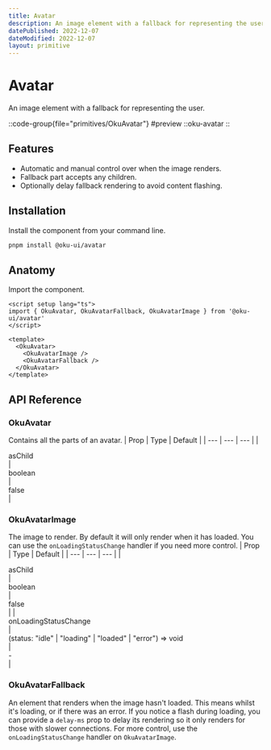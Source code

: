 ```yaml
---
title: Avatar
description: An image element with a fallback for representing the user.
datePublished: 2022-12-07
dateModified: 2022-12-07
layout: primitive
---
```


# Avatar
An image element with a fallback for representing the user.

::code-group{file="primitives/OkuAvatar"}
#preview
 ::oku-avatar
::


## Features

- Automatic and manual control over when the image renders.
- Fallback part accepts any children.
- Optionally delay fallback rendering to avoid content flashing.

## Installation

Install the component from your command line.

```bash
pnpm install @oku-ui/avatar
```

## Anatomy

Import the component.

```vue
<script setup lang="ts">
import { OkuAvatar, OkuAvatarFallback, OkuAvatarImage } from '@oku-ui/avatar'
</script>

<template>
  <OkuAvatar>
    <OkuAvatarImage />
    <OkuAvatarFallback />
  </OkuAvatar>
</template>
```

## API Reference

### OkuAvatar
Contains all the parts of an avatar.
| Prop | Type | Default |
| --- | --- | --- |
| <div class="code">asChild</div> | <div class="code">boolean</div> | <div class="code">false</div> |

### OkuAvatarImage
The image to render. By default it will only render when it has loaded. You can use the `onLoadingStatusChange` handler if you need more control.
| Prop | Type | Default |
| --- | --- | --- |
| <div class="code">asChild</div> | <div class="code">boolean</div> | <div class="code">false</div> |
| <div class="code">onLoadingStatusChange</div> | <div class="code">(status: "idle" | "loading" | "loaded" | "error") => void</div> | <div class="code">-</div> |

### OkuAvatarFallback
An element that renders when the image hasn't loaded. This means whilst it's loading, or if there was an error. If you notice a flash during loading, you can provide a `delay-ms` prop to delay its rendering so it only renders for those with slower connections. For more control, use the `onLoadingStatusChange` handler on `OkuAvatarImage`.